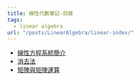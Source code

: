 ```yaml
---
title: 線性代數筆記-目錄
tags:
  - linear algebra
url: "/posts/LinearAlgebra/linear-index/"
---
```


* [線性方程系統簡介](/posts/1/linear-intro/)
* [消去法](/posts/LinearAlgebra/linear-elimination-methods/)
* [矩陣與矩陣運算](/posts/LinearAlgebra/linear-matrix-operations/)